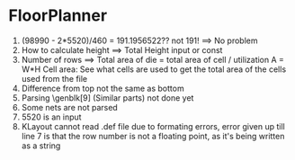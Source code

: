 # FloorPlanner
1. (98990 - 2*5520)/460 = 191.1956522?? not 191! ==> No problem
2. How to calculate height ==> Total Height input or const
3. Number of rows ==> 
    Total area of die = total area of cell / utilization
    A = W*H
    Cell area: See what cells are used to get the total area of the cells used from the file 
4. Difference from top not the same as bottom
5. Parsing \genblk[9] (Similar parts) not done yet
6. Some nets are not parsed
7. 5520 is an input
8. KLayout cannot read .def file due to formating errors, error given up till line 7 is that the row number 
is not a floating point, as it's being written as a string 